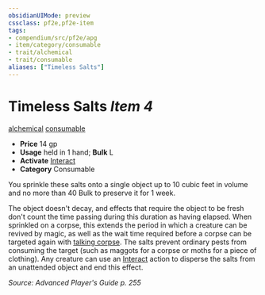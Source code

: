 ```yaml
---
obsidianUIMode: preview
cssclass: pf2e,pf2e-item
tags:
- compendium/src/pf2e/apg
- item/category/consumable
- trait/alchemical
- trait/consumable
aliases: ["Timeless Salts"]
---
```

# Timeless Salts *Item 4*  
[alchemical](../../../rules/traits/alchemical.md)  [consumable](../../../rules/traits/consumable.md)  

- **Price** 14 gp
- **Usage** held in 1 hand; **Bulk** L
- **Activate** [Interact](../../../rules/actions/interact.md)
- **Category** Consumable

You sprinkle these salts onto a single object up to 10 cubic feet in volume and no more than 40 Bulk to preserve it for 1 week.

The object doesn't decay, and effects that require the object to be fresh don't count the time passing during this duration as having elapsed. When sprinkled on a corpse, this extends the period in which a creature can be revived by magic, as well as the wait time required before a corpse can be targeted again with [talking corpse](../../spells/talking-corpse.md). The salts prevent ordinary pests from consuming the target (such as maggots for a corpse or moths for a piece of clothing). Any creature can use an [Interact](../../../rules/actions/interact.md) action to disperse the salts from an unattended object and end this effect.

*Source: Advanced Player's Guide p. 255*